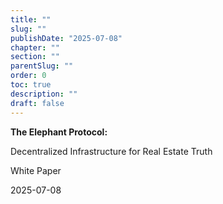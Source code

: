 ```yaml
---
title: ""
slug: ""
publishDate: "2025-07-08"
chapter: ""
section: ""
parentSlug: ""
order: 0
toc: true
description: ""
draft: false
---
```


<div class="titlepage">

**The Elephant Protocol:**

Decentralized Infrastructure for Real Estate Truth

White Paper

2025-07-08


